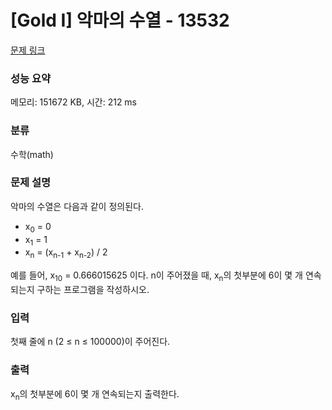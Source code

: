 # [Gold I] 악마의 수열 - 13532 

[문제 링크](https://www.acmicpc.net/problem/13532) 

### 성능 요약

메모리: 151672 KB, 시간: 212 ms

### 분류

수학(math)

### 문제 설명

<p>악마의 수열은 다음과 같이 정의된다.</p>

<ul>
	<li>x<sub>0</sub> = 0</li>
	<li>x<sub>1</sub> = 1</li>
	<li>x<sub>n</sub> = (x<sub>n-1</sub> + x<sub>n-2</sub>) / 2</li>
</ul>

<p>예를 들어, x<sub>10</sub> = 0.666015625 이다. n이 주어졌을 때, x<sub>n</sub>의 첫부분에 6이 몇 개 연속되는지 구하는 프로그램을 작성하시오.</p>

### 입력 

 <p>첫째 줄에 n (2 ≤ n ≤ 100000)이 주어진다.</p>

### 출력 

 <p>x<sub>n</sub>의 첫부분에 6이 몇 개 연속되는지 출력한다.</p>

